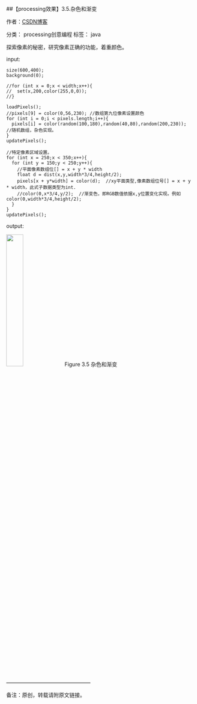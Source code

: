 ##【processing效果】3.5.杂色和渐变

作者：[CSDN博客](https://blog.csdn.net/liaowang010)

分类： processing创意编程  标签： java

探索像素的秘密，研究像素正确的功能，着重颜色。

input:

```
size(600,400);
background(0);
 
//for (int x = 0;x < width;x++){
//  set(x,200,color(255,0,0));
//}
 
loadPixels();
//pixels[9] = color(0,56,230); //数组第九位像素设置颜色
for (int i = 0;i < pixels.length;i++){
  pixels[i] = color(random(100,180),random(40,80),random(200,230));  //随机数组，杂色实现。
}
updatePixels();
 
//特定像素区域设置。
for (int x = 250;x < 350;x++){
  for (int y = 150;y < 250;y++){
    //平面像素数组位[] = x + y * width
    float d = dist(x,y,width*3/4,height/2);
    pixels[x + y*width] = color(d);  //xy平面类型,像素数组位号[] = x + y * width，此式子数据类型为int.
    //color(0,x*3/4,y/2);  //渐变色，即RGB数值依据x,y位置变化实现。例如color(0,width*3/4,height/2);
  }
}
updatePixels();
```

output:

<left>
<img src="https://img-blog.csdnimg.cn/002fe57175b449b1b3d6d3fa700fce60.png" width="30%" height="30%" />
Figure 3.5 杂色和渐变
</left>

————————————————

备注：原创，转载请附原文链接。